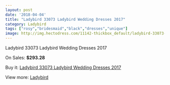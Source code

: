 ```yaml
---
layout: post
date: '2018-04-04'
title: "Ladybird 33073 Ladybird Wedding Dresses 2017"
category: Ladybird
tags: ["rosy","bridesmaid","black","dresses","unique"]
image: http://img.hectodress.com/11142-thickbox_default/ladybird-33073-ladybird-wedding-dresses-2013.jpg
---
```

Ladybird 33073 Ladybird Wedding Dresses 2017

On Sales: **$293.28**
<a href="https://www.hectodress.com/ladybird/5492-ladybird-33073-ladybird-wedding-dresses-2013.html"><amp-img layout="responsive" width="600" height="600" src="//img.hectodress.com/11142-thickbox_default/ladybird-33073-ladybird-wedding-dresses-2013.jpg" alt="Ladybird 33073 Ladybird Wedding Dresses 2017 0" /></a>

Buy it: [Ladybird 33073 Ladybird Wedding Dresses 2017](https://www.hectodress.com/ladybird/5492-ladybird-33073-ladybird-wedding-dresses-2013.html "Ladybird 33073 Ladybird Wedding Dresses 2017")

View more: [Ladybird](https://www.hectodress.com/92-ladybird "Ladybird")